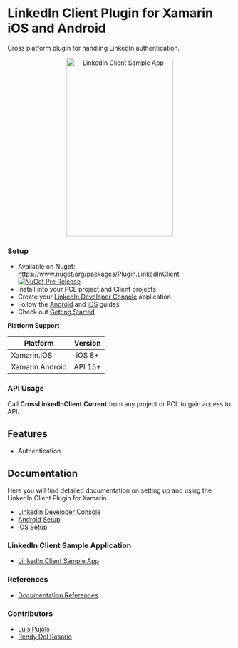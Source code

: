 # LinkedIn Client Plugin for Xamarin iOS and Android

Cross platform plugin for handling LinkedIn authentication.

<p align="center">
<img src="https://github.com/CrossGeeks/LinkedInClientPlugin/blob/master/LinkedInClient/images/linkedinclient.gif" height="400" width="240" title="LinkedIn Client Sample App"/>
</p>

### Setup
* Available on Nuget: https://www.nuget.org/packages/Plugin.LinkedInClient
[![NuGet Pre Release](https://img.shields.io/nuget/vpre/Plugin.LinkedInClient.svg?label=NuGet)](https://www.nuget.org/packages/Plugin.LinkedInClient)
* Install into your PCL project and Client projects.
* Create your [LinkedIn Developer Console](LinkedInClient/docs/LinkedInDeveloperConsoleSetup.md) application.
* Follow the [Android](LinkedInClient/docs/AndroidSetup.md) and [iOS](LinkedInClient/docs/iOSSetup.md) guides
* Check out [Getting Started](LinkedInClient/docs/GettingStarted.md)

**Platform Support**

|Platform|Version|
| ------------------- | :------------------: |
|Xamarin.iOS|iOS 8+|
|Xamarin.Android|API 15+|

### API Usage
Call **CrossLinkedInClient.Current** from any project or PCL to gain access to API.

## Features
- Authentication

## Documentation
Here you will find detailed documentation on setting up and using the LinkedIn Client Plugin for Xamarin.

* [LinkedIn Developer Console](LinkedInClient/docs/LinkedInDeveloperConsoleSetup.md)
* [Android Setup](LinkedInClient/docs/AndroidSetup.md)
* [iOS Setup](LinkedInClient/docs/iOSSetup.md)

### LinkedIn Client Sample Application
* [LinkedIn Client Sample App](https://github.com/CrossGeeks/LinkedInClientPlugin/tree/master/LinkedInClient/LinkedInClientSample)

### References
* [Documentation References](LinkedInClient/docs/References.md)

### Contributors
* [Luis Pujols](https://github.com/pujolsluis)
* [Rendy Del Rosario](https://github.com/rdelrosario)
